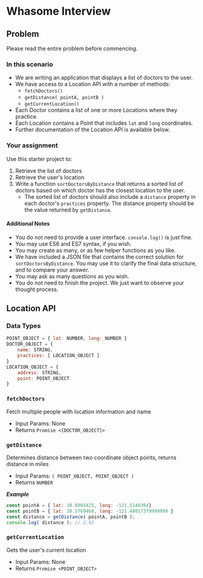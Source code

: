 # Whasome Interview

## Problem

Please read the entire problem before commencing.

### In this scenario
* We are writing an application that displays a list of doctors to the user.
* We have access to a Location API with a number of methods:
  * `fetchDoctors()`
  * `getDistance( pointA, pointB )`
  * `getCurrentLocation()`
* Each Doctor contains a list of one or more Locations where they practice.
* Each Location contains a Point that includes `lat` and `long` coordinates.
* Further documentation of the Location API is available below.

### Your assignment
Use this starter project to:
1. Retrieve the list of doctors
2. Retrieve the user's location
3. Write a function `sortDoctorsByDistance` that returns a sorted list of doctors based on which doctor has the closest location to the user.
    * The sorted list of doctors should also include a `distance` property in each doctor's `practices` property. The distance property should be the value returned by `getDistance`.

#### Additional Notes
* You do not need to provide a user interface. `console.log()` is just fine.
* You may use ES6 and ES7 syntax, if you wish.
* You may create as many, or as few helper functions as you like.
* We have included a JSON file that contains the correct solution for `sortDoctorsByDistance`. You may use it to clarify the final data structure, and to compare your answer.
* You may ask as many questions as you wish.
* You do not need to finish the project. We just want to observe your thought process.


## Location API

### Data Types
```js
POINT_OBJECT = { lat: NUMBER, long: NUMBER }
DOCTOR_OBJECT = {
    name: STRING,
    practices: [ LOCATION_OBJECT ]
}
LOCATION_OBJECT = {
    address: STRING,
    point: POINT_OBJECT
}
```

### `fetchDoctors`

Fetch multiple people with location information and name

* Input Params: None
* Returns `Promise <[DOCTOR_OBJECT]>`

### `getDistance`

Determines distance between two coordinate object points,
returns distance in miles

* Input Params: `( POINT_OBJECT, POINT_OBJECT )`
* Returns `NUMBER`

***Example***
```js
const pointA = { lat: 38.6093425, long: -121.5148304}
const pointB = { lat: 38.5769468, long: -121.48017379999999 }
const distance = getDistance( pointA, pointB );
console.log( distance ); // 2.92
```

### `getCurrentLocation`

Gets the user's current location

* Input Params: None
* Returns `Promise <POINT_OBJECT>`
